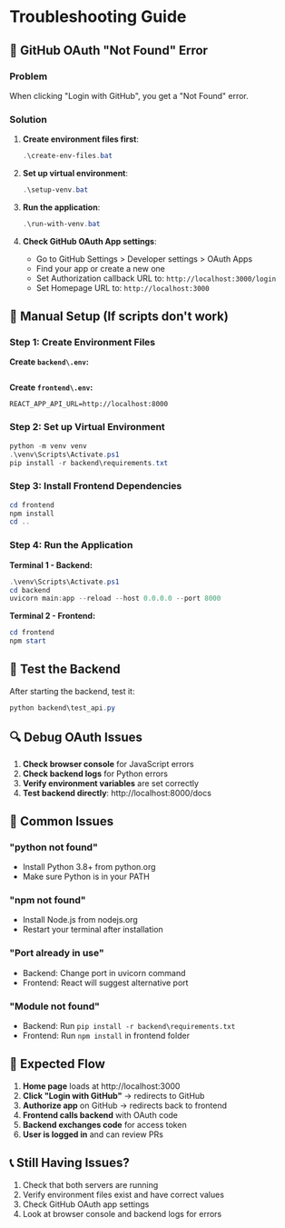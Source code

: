 # Troubleshooting Guide

## 🚨 GitHub OAuth "Not Found" Error

### Problem
When clicking "Login with GitHub", you get a "Not Found" error.

### Solution
1. **Create environment files first**:
   ```powershell
   .\create-env-files.bat
   ```

2. **Set up virtual environment**:
   ```powershell
   .\setup-venv.bat
   ```

3. **Run the application**:
   ```powershell
   .\run-with-venv.bat
   ```

4. **Check GitHub OAuth App settings**:
   - Go to GitHub Settings > Developer settings > OAuth Apps
   - Find your app or create a new one
   - Set Authorization callback URL to: `http://localhost:3000/login`
   - Set Homepage URL to: `http://localhost:3000`

## 🔧 Manual Setup (If scripts don't work)

### Step 1: Create Environment Files

**Create `backend\.env`:**
```env

```

**Create `frontend\.env`:**
```env
REACT_APP_API_URL=http://localhost:8000
```

### Step 2: Set up Virtual Environment
```powershell
python -m venv venv
.\venv\Scripts\Activate.ps1
pip install -r backend\requirements.txt
```

### Step 3: Install Frontend Dependencies
```powershell
cd frontend
npm install
cd ..
```

### Step 4: Run the Application

**Terminal 1 - Backend:**
```powershell
.\venv\Scripts\Activate.ps1
cd backend
uvicorn main:app --reload --host 0.0.0.0 --port 8000
```

**Terminal 2 - Frontend:**
```powershell
cd frontend
npm start
```

## 🧪 Test the Backend

After starting the backend, test it:
```powershell
python backend\test_api.py
```

## 🔍 Debug OAuth Issues

1. **Check browser console** for JavaScript errors
2. **Check backend logs** for Python errors
3. **Verify environment variables** are set correctly
4. **Test backend directly**: http://localhost:8000/docs

## 📱 Common Issues

### "python not found"
- Install Python 3.8+ from python.org
- Make sure Python is in your PATH

### "npm not found"
- Install Node.js from nodejs.org
- Restart your terminal after installation

### "Port already in use"
- Backend: Change port in uvicorn command
- Frontend: React will suggest alternative port

### "Module not found"
- Backend: Run `pip install -r backend\requirements.txt`
- Frontend: Run `npm install` in frontend folder

## 🎯 Expected Flow

1. **Home page** loads at http://localhost:3000
2. **Click "Login with GitHub"** → redirects to GitHub
3. **Authorize app** on GitHub → redirects back to frontend
4. **Frontend calls backend** with OAuth code
5. **Backend exchanges code** for access token
6. **User is logged in** and can review PRs

## 📞 Still Having Issues?

1. Check that both servers are running
2. Verify environment files exist and have correct values
3. Check GitHub OAuth app settings
4. Look at browser console and backend logs for errors 